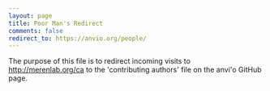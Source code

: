 ```yaml
---
layout: page
title: Poor Man's Redirect
comments: false
redirect_to: https://anvio.org/people/
---
```


The purpose of this file is to redirect incoming visits to http://merenlab.org/ca to the 'contributing authors' file on the anvi'o GitHub page.
